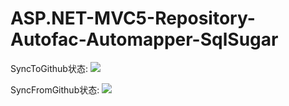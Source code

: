 # ASP.NET-MVC5-Repository-Autofac-Automapper-SqlSugar

SyncToGithub状态:
[<img src="https://codeisbug.visualstudio.com/_apis/public/build/definitions/5b34ed04-94e6-4425-8530-18a8fbf68a2b/14/badge">](https://codeisbug.visualstudio.com/_apis/public/build/definitions/5b34ed04-94e6-4425-8530-18a8fbf68a2b/14/badge)

SyncFromGithub状态:
[<img src="https://codeisbug.visualstudio.com/_apis/public/build/definitions/5b34ed04-94e6-4425-8530-18a8fbf68a2b/14/badge">](https://codeisbug.visualstudio.com/_apis/public/build/definitions/5b34ed04-94e6-4425-8530-18a8fbf68a2b/14/badge)
